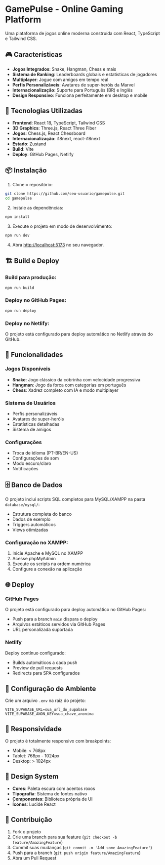 # GamePulse - Online Gaming Platform

Uma plataforma de jogos online moderna construída com React, TypeScript e Tailwind CSS.

## 🎮 Características

- **Jogos Integrados**: Snake, Hangman, Chess e mais
- **Sistema de Ranking**: Leaderboards globais e estatísticas de jogadores
- **Multiplayer**: Jogue com amigos em tempo real
- **Perfis Personalizáveis**: Avatares de super-heróis da Marvel
- **Internacionalização**: Suporte para Português (BR) e Inglês
- **Design Responsivo**: Funciona perfeitamente em desktop e mobile

## 🚀 Tecnologias Utilizadas

- **Frontend**: React 18, TypeScript, Tailwind CSS
- **3D Graphics**: Three.js, React Three Fiber
- **Jogos**: Chess.js, React Chessboard
- **Internacionalização**: i18next, react-i18next
- **Estado**: Zustand
- **Build**: Vite
- **Deploy**: GitHub Pages, Netlify

## 📦 Instalação

1. Clone o repositório:
```bash
git clone https://github.com/seu-usuario/gamepulse.git
cd gamepulse
```

2. Instale as dependências:
```bash
npm install
```

3. Execute o projeto em modo de desenvolvimento:
```bash
npm run dev
```

4. Abra [http://localhost:5173](http://localhost:5173) no seu navegador.

## 🏗️ Build e Deploy

### Build para produção:
```bash
npm run build
```

### Deploy no GitHub Pages:
```bash
npm run deploy
```

### Deploy no Netlify:
O projeto está configurado para deploy automático no Netlify através do GitHub.

## 🎯 Funcionalidades

### Jogos Disponíveis
- **Snake**: Jogo clássico da cobrinha com velocidade progressiva
- **Hangman**: Jogo da forca com categorias em português
- **Chess**: Xadrez completo com IA e modo multiplayer

### Sistema de Usuários
- Perfis personalizáveis
- Avatares de super-heróis
- Estatísticas detalhadas
- Sistema de amigos

### Configurações
- Troca de idioma (PT-BR/EN-US)
- Configurações de som
- Modo escuro/claro
- Notificações

## 🗄️ Banco de Dados

O projeto inclui scripts SQL completos para MySQL/XAMPP na pasta `database/mysql/`:

- Estrutura completa do banco
- Dados de exemplo
- Triggers automáticos
- Views otimizadas

### Configuração no XAMPP:
1. Inicie Apache e MySQL no XAMPP
2. Acesse phpMyAdmin
3. Execute os scripts na ordem numérica
4. Configure a conexão na aplicação

## 🌐 Deploy

### GitHub Pages
O projeto está configurado para deploy automático no GitHub Pages:
- Push para a branch `main` dispara o deploy
- Arquivos estáticos servidos via GitHub Pages
- URL personalizada suportada

### Netlify
Deploy contínuo configurado:
- Builds automáticos a cada push
- Preview de pull requests
- Redirects para SPA configurados

## 🔧 Configuração de Ambiente

Crie um arquivo `.env` na raiz do projeto:

```env
VITE_SUPABASE_URL=sua_url_do_supabase
VITE_SUPABASE_ANON_KEY=sua_chave_anonima
```

## 📱 Responsividade

O projeto é totalmente responsivo com breakpoints:
- Mobile: < 768px
- Tablet: 768px - 1024px
- Desktop: > 1024px

## 🎨 Design System

- **Cores**: Paleta escura com acentos roxos
- **Tipografia**: Sistema de fontes nativo
- **Componentes**: Biblioteca própria de UI
- **Ícones**: Lucide React

## 🤝 Contribuição

1. Fork o projeto
2. Crie uma branch para sua feature (`git checkout -b feature/AmazingFeature`)
3. Commit suas mudanças (`git commit -m 'Add some AmazingFeature'`)
4. Push para a branch (`git push origin feature/AmazingFeature`)
5. Abra um Pull Request

